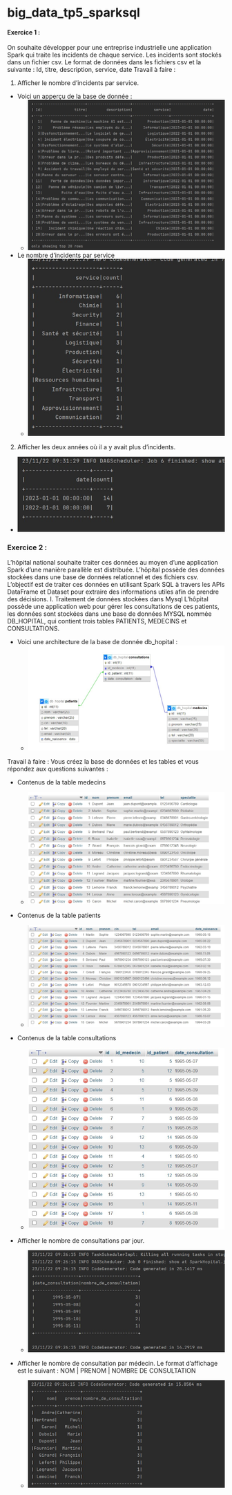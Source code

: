 # big_data_tp5_sparksql

#### Exercice 1 :
On souhaite développer pour une entreprise industrielle une application Spark qui traite les
incidents de chaque service. Les incidents sont stockés dans un fichier csv.
Le format de données dans les fichiers csv et la suivante :
 Id, titre, description, service, date
 Travail à faire :
1. Afficher le nombre d’incidents par service.
  - Voici un apperçu de la base de donnée : 
    - ![crossover-image](src/assets_tp5/exo1_1.jpg)
  - Le nombre d’incidents par service
    - ![crossover-image](src/assets_tp5/exo1_2.jpg)
   
2. Afficher les deux années où il a y avait plus d’incidents.
  - ![crossover-image](src/assets_tp5/1_3.jpg)

### Exercice 2 :
L’hôpital national souhaite traiter ces données au moyen d’une application Spark d’une
manière parallèle est distribuée. L’hôpital possède des données stockées dans une base de
données relationnel et des fichiers csv. L’objectif est de traiter ces données en utilisant Spark
SQL à travers les APIs DataFrame et Dataset pour extraire des informations utiles afin de
prendre des décisions.
I. Traitement de données stockées dans Mysql
L’hôpital possède une application web pour gérer les consultations de ces patients, les
données sont stockées dans une base de données MYSQL nommée DB_HOPITAL, qui
contient trois tables PATIENTS, MEDECINS et CONSULTATIONS.

- Voici une architecture de la base de donnée db_hopital :
  - ![crossover-image](src/assets_tp5/architecture_de_la_base_de_donnee.jpg)
      
Travail à faire :
Vous créez la base de données et les tables et vous répondez aux questions suivantes :
- Contenus de la table medecins
    - ![crossover-image](src/assets_tp5/table_medecins.jpg)
- Contenus de la table patients
    - ![crossover-image](src/assets_tp5/table_patients.jpg)
- Contenus de la table consultations
    - ![crossover-image](src/assets_tp5/table_consultations.jpg)

      
- Afficher le nombre de consultations par jour.
  - ![crossover-image](src/assets_tp5/exo2_1.jpg)

- Afficher le nombre de consultation par médecin. Le format d’affichage est le suivant :
 NOM | PRENOM | NOMBRE DE CONSULTATION
   - ![crossover-image](src/assets_tp5/exo2_2.jpg)
